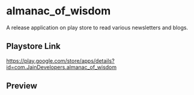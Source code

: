 # almanac_of_wisdom

A release application on play store to read various newsletters and blogs.

## Playstore Link
https://play.google.com/store/apps/details?id=com.JainDevelopers.almanac_of_wisdom

## Preview


